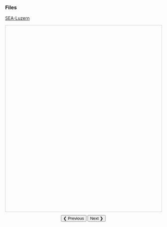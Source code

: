 ### Files 
<u>[SEA-Luzern](https://gkabas.netlify.app/files/ETS.pdf)</u> <br>

<div id="pdfViewer" style="width:100%; height:600px; border:1px solid #ccc;"></div>

<div style="text-align:center; margin-top:10px;">
  <button onclick="prevSlide()">❮ Previous</button>
  <button onclick="nextSlide()">Next ❯</button>
</div>
<script src="https://mozilla.github.io/pdf.js/build/pdf.js"></script>
<script src="https://mozilla.github.io/pdf.js/build/pdf.worker.js"></script>
<script>
  const url = 'https://gazikabas.netlify.app/files/presentation.pdf'; // Update this URL
  const pdfViewer = document.getElementById('pdfViewer');
  let pdfDoc = null;
  let pageNum = 1;

  const renderPage = (num) => {
    pdfDoc.getPage(num).then((page) => {
      const viewport = page.getViewport({ scale: 1.5 });
      const canvas = document.createElement('canvas');
      const context = canvas.getContext('2d');

      canvas.height = viewport.height;
      canvas.width = viewport.width;

      pdfViewer.innerHTML = ''; // Clear the viewer
      pdfViewer.appendChild(canvas);

      const renderContext = {
        canvasContext: context,
        viewport: viewport,
      };

      page.render(renderContext);
    }).catch((error) => {
      console.error('Error rendering page:', error);
      pdfViewer.innerHTML = '<p>Error rendering this page.</p>';
    });
  };

  const loadPDF = () => {
    const loadingTask = pdfjsLib.getDocument(url);
    loadingTask.promise
      .then((pdf) => {
        pdfDoc = pdf;
        renderPage(pageNum);
      })
      .catch((error) => {
        console.error('Error loading PDF:', error);
        pdfViewer.innerHTML = '<p>Unable to load PDF. Please check the file URL.</p>';
      });
  };

  const prevSlide = () => {
    if (pageNum <= 1) return;
    pageNum--;
    renderPage(pageNum);
  };

  const nextSlide = () => {
    if (pageNum >= pdfDoc.numPages) return;
    pageNum++;
    renderPage(pageNum);
  };

  pdfjsLib.GlobalWorkerOptions.workerSrc =
    'https://mozilla.github.io/pdf.js/build/pdf.worker.js';
  loadPDF();
</script>

